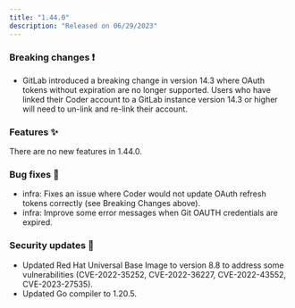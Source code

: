 ```yaml
---
title: "1.44.0"
description: "Released on 06/29/2023"
---
```


### Breaking changes ❗

- GitLab introduced a breaking change in version 14.3 where OAuth tokens without
  expiration are no longer supported. Users who have linked their Coder account
  to a GitLab instance version 14.3 or higher will need to un-link and re-link
  their account.

### Features ✨

There are no new features in 1.44.0.

### Bug fixes 🐛

- infra: Fixes an issue where Coder would not update OAuth refresh tokens
  correctly (see Breaking Changes above).
- infra: Improve some error messages when Git OAUTH credentials are expired.

### Security updates 🔐

- Updated Red Hat Universal Base Image to version 8.8 to address some
  vulnerabilities (CVE-2022-35252, CVE-2022-36227, CVE-2022-43552,
  CVE-2023-27535).
- Updated Go compiler to 1.20.5.
